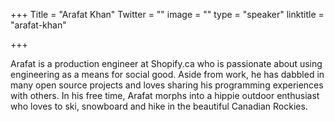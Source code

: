 +++
Title = "Arafat Khan"
Twitter = ""
image = ""
type = "speaker"
linktitle = "arafat-khan"

+++

Arafat is a production engineer at Shopify.ca who is passionate about using engineering as a means for social good. Aside from work, he has dabbled in many open source projects and loves sharing his programming experiences with others. In his free time, Arafat morphs into a hippie outdoor enthusiast who loves to ski, snowboard and hike in the beautiful Canadian Rockies.